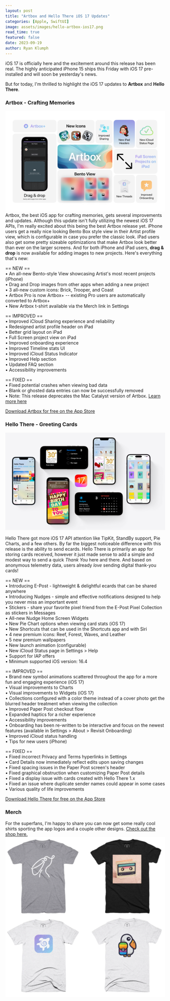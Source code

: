 ```yaml
---
layout: post
title: "Artbox and Hello There iOS 17 Updates"
categories: [Apple, SwiftUI]
image: assets/images/hello-artbox-ios17.png
read_time: true
featured: false
date: 2023-09-19
author: Ryan Klumph
---
```


iOS 17 is officially here and the excitement around this release has been real. The highly anticipated iPhone 15 ships this Friday with iOS 17 pre-installed and will soon be yesterday's news.

But for today, I'm thrilled to highlight the iOS 17 updates to **Artbox** and **Hello There**.

### Artbox - Crafting Memories
![](/assets/images/artbox-bento.png "Artbox Bento")
Artbox, the best iOS app for crafting memories, gets several improvements and updates. Although this update isn't fully utilizing the newest iOS 17 APIs, I'm really excited about this being the best Artbox release yet. iPhone users get a really nice looking Bento Box style view in their Artist profile view, which is configurable in case you prefer the classic look. iPad users also get some pretty sizeable optimizations that make Artbox look better than ever on the larger screens. And for both iPhone and iPad users, **drag & drop** is now available for adding images to new projects. Here's everything that's new:

== NEW ==  
• An all-new Bento-style View showcasing Artist's most recent projects (iPhone)  
• Drag and Drop images from other apps when adding a new project  
• 3 all-new custom icons: Brick, Trooper, and Coast  
• Artbox Pro is now Artbox+ -- existing Pro users are automatically converted to Artbox+  
• New Artbox t-shirt available via the Merch link in Settings  

== IMPROVED ==  
• Improved iCloud Sharing experience and reliability  
• Redesigned artist profile header on iPad  
• Better grid layout on iPad  
• Full Screen project view on iPad  
• Improved onboarding experience  
• Improved Timeline stats UI  
• Improved iCloud Status Indicator  
• Improved Help section  
• Updated FAQ section  
• Accessibility improvements  

== FIXED ==  
• Fixed potential crashes when viewing bad data  
• Blank or ghosted data entries can now be successfully removed  
• Note: This release deprecates the Mac Catalyst version of Artbox. [Learn more here](https://artbox.app/catalyst_sunset/)

[Download Artbox for free on the App Store](https://apple.co/3e4W69c)

### Hello There - Greeting Cards
![](/assets/images/hellothere-ios17.png "Hello There iOS 17")

Hello There got more iOS 17 API attention like TipKit, StandBy support, Pie Charts, and a few others. By far the biggest noticeable difference with this release is the ability to send ecards. Hello There is primarily an app for storing cards received, however it just made sense to add a simple and modest way to send a quick *Thank You* here and there. And based on anonymous telemetry data, users already *love* sending digital thank-you cards!

== NEW ==  
• Introducing E-Post - lightweight & delightful ecards that can be shared anywhere  
• Introducing Nudges - simple and effective notifications designed to help you never miss an important event  
• Stickers - share your favorite pixel friend from the E-Post Pixel Collection as stickers in Messages  
• All-new Nudge Home Screen Widgets  
• New Pie Chart options when viewing card stats (iOS 17)  
• New Shortcuts that can be used in the Shortcuts app and with Siri  
• 4 new premium icons: Reef, Forest, Waves, and Leather  
• 5 new premium wallpapers  
• New launch animation (configurable)  
• New iCloud Status page in Settings > Help  
• Support for IAP offers  
• Minimum supported iOS version: 16.4  

== IMPROVED ==  
• Brand new symbol animations scattered throughout the app for a more fun and engaging experience (iOS 17)  
• Visual improvements to Charts  
• Visual improvements to Widgets (iOS 17)  
• Collections configured with a color theme instead of a cover photo get the blurred header treatment when   viewing the collection  
• Improved Paper Post checkout flow  
• Expanded haptics for a richer experience  
• Accessibility improvements  
• Onboarding has been re-written to be interactive and focus on the newest features (available in Settings > About > Revisit Onboarding)  
• Improved iCloud status handling  
• Tips for new users (iPhone)  

== FIXED ==  
• Fixed incorrect Privacy and Terms hyperlinks in Settings  
• Card Details now immediately reflect edits upon saving changes  
• Fixed spacing issues in the Paper Post screen's header  
• Fixed graphical obstruction when customizing Paper Post details  
• Fixed a display issue with cards created with Hello There 1.x  
• Fixed an issue where duplicate sender names could appear in some cases  
• Various quality of life improvements  

[Download Hello There for free on the App Store](https://apple.co/3TWTeey)

### Merch
For the superfans, I'm happy to share you can now get some really cool shirts sporting the app logos and a couple other designs. [Check out the shop here.](https://cottonbureau.com/people/raktech)  
![](/assets/images/rakTech-shirts.png "rakTech Shirts")